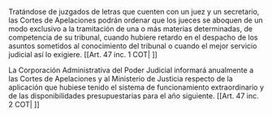 Tratándose de juzgados de letras que cuenten con un juez y un secretario, las Cortes de Apelaciones podrán ordenar que los jueces se aboquen de un modo exclusivo a la tramitación de una o más materias determinadas, de competencia de su tribunal, cuando hubiere retardo en el despacho de los asuntos sometidos al conocimiento del tribunal o cuando el mejor servicio judicial así lo exigiere. [[Art. 47 inc. 1 COT| ]]

La Corporación Administrativa del Poder Judicial informará anualmente a las Cortes de Apelaciones y al Ministerio de Justicia respecto de la aplicación que hubiese tenido el sistema de funcionamiento extraordinario y de las disponibilidades presupuestarias para el año siguiente. [[Art. 47 inc. 2 COT| ]]